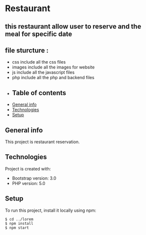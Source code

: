 # Restaurant

## this restaurant allow user to reserve and the meal for specific date

## file sturcture :
* css include all the css files
* images include all the images for website
* js include all the javascript files
* php include all the php and backend files
* ## Table of contents
* [General info](#general-info)
* [Technologies](#technologies)
* [Setup](#setup)

## General info
This project is restaurant reservation.
	
## Technologies
Project is created with:
* Bootstrap version: 3.0
* PHP version: 5.0
	
## Setup
To run this project, install it locally using npm:

```
$ cd ../lorem
$ npm install
$ npm start
```
